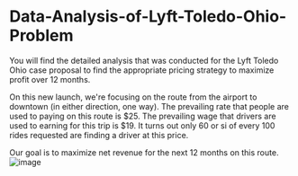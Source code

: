# Data-Analysis-of-Lyft-Toledo-Ohio-Problem
You will find the detailed analysis that was conducted for the Lyft Toledo Ohio case proposal to find the appropriate pricing strategy to maximize profit over 12 months.



On this new launch, we're focusing on the route from the airport to downtown (in either direction, one way). The prevailing rate that people are used to paying on this route is $25. The prevailing wage that drivers are used to earning for this trip is $19. It turns out only 60 or si of every 100 rides requested are finding a driver at this price. 




Our goal is to maximize net revenue for the next 12 months on this route. 
![image](https://github.com/luisgarzac/Data-Analysis-of-Lyft-Toledo-Ohio-Problem/assets/68243173/d2398aa5-ac5f-459d-93d7-4e51b71a06f0)
